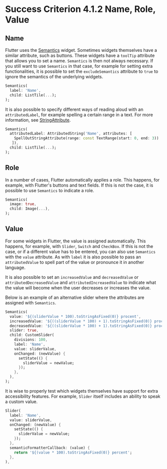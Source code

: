 # Success Criterion 4.1.2 Name, Role, Value

## Name

Flutter uses the [Semantics](https://api.flutter.dev/flutter/widgets/Semantics-class.html) widget. Sometimes widgets themselves have a similar attribute, such as buttons. These widgets have a `toolTip` attribute that allows you to set a name. `Semantics` is then not always necessary. If you still want to use `Semantics` in that case, for example for setting extra functionalities, it is possible to set the `excludeSemantics` attribute to `true` to ignore the semantics of the underlying widgets.

```dart
Semantics(
  label: 'Name',
  child: ListTile(...);
);
```

It is also possible to specify different ways of reading aloud with an `attributedLabel`, for example spelling a certain range in a text. For more information, see [StringAttribute](https://api.flutter.dev/flutter/dart-ui/StringAttribute-class.html).

```dart
Semantics(
  attributedLabel: AttributedString('Name', attributes: [
    SpellOutStringAttribute(range: const TextRange(start: 0, end: 3))
   ]),
  child: ListTile(...);
);
```

## Role

In a number of cases, Flutter automatically applies a role. This happens, for example, with Flutter's buttons and text fields. If this is not the case, it is possible to use `Semantics` to indicate a role.

```dart
Semantics(
  image: true,
  child: Image(...),
);
```

## Value

For some widgets in Flutter, the value is assigned automatically. This happens, for example, with `Slider`, `Switch` and `CheckBox`. If this is not the case, or if a different value has to be entered, you can also use `Semantics` with the `value` attribute. As with `label` it is also possible to pass an `attributedValue` to spell part of the value or pronounce it in another language.

It is also possible to set an `increasedValue` and `decreasedValue` or `attributedDecreasedValue` and `attributedIncreasedValue` to indicate what the value will become when the user decreases or increases the value.

Below is an example of an alternative slider where the attributes are assigned with `Semantics`.

```dart
Semantics(
  value: '${(sliderValue * 100).toStringAsFixed(0)} procent',
  increasedValue: '${((sliderValue * 100) + 1).toStringAsFixed(0)} procent',
  decreasedValue: '${((sliderValue * 100) + 1).toStringAsFixed(0)} procent',
  slider: true,
  child: CustomSlider(
    divisions: 100,
    label: 'Name',
    value: sliderValue,
    onChanged: (newValue) {
      setState(() {
        sliderValue = newValue;
      });
    },
  ),
);        
```

It is wise to properly test which widgets themselves have support for extra accessibility features. For example, `Slider` itself includes an ability to speak a custom value.

```dart
Slider(
  label: 'Name',
  value: sliderValue,
  onChanged: (newValue) {
    setState(() {
      sliderValue = newValue;
    });
  },
  semanticFormatterCallback: (value) {
    return '${(value * 100).toStringAsFixed(0)} percent';
  },
),
```
